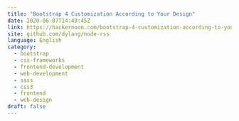 ```yaml
---
title: "Bootstrap 4 Customization According to Your Design"
date: 2020-06-07T14:49:45Z
link: https://hackernoon.com/bootstrap-4-customization-according-to-your-design-z33q3wxb?source=rss&utm_medium=RSS&utm_source=news.12bit.vn
site: github.com/dylang/node-rss
language: English
category:
  - bootstrap
  - css-frameworks
  - frontend-development
  - web-development
  - sass
  - css3
  - frontend
  - web-design
draft: false
---
```


